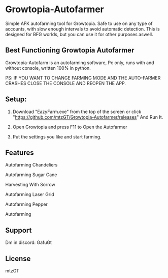 # Growtopia-Autofarmer
Simple AFK autofarming tool for Growtopia. Safe to use on any type of accounts, with slow enough intervals to avoid automatic detection. This is designed for BFG worlds, but you can use it for other purposes aswell.

## Best Functioning Growtopia Autofarmer

Growtopia-Autofarm is an autofarming software, Pc only, runs with and without console, written 100% in python.

PS:
IF YOU WANT TO CHANGE FARMING MODE AND THE AUTO-FARMER CRASHES CLOSE THE CONSOLE AND REOPEN THE APP.

## Setup:

1. Download "EazyFarm.exe" from the top of the screen or click "https://github.com/mtzGT/Growtopia-Autofarmer/releases" And Run It.

2. Open Growtopia and press F11 to Open the Autofarmer

3. Put the settings you like and start farming.

## Features

Autofarming Chandeliers

Autofarming Sugar Cane

Harvesting With Sorrow

Autofarming Laser Grid

Autofarming Pepper

Autofarming

## Support
Dm in discord: GafuGt

## License
mtzGT
